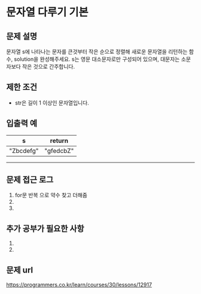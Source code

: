 
   
# 문자열 다루기 기본

## 문제 설명
문자열 s에 나타나는 문자를 큰것부터 작은 순으로 정렬해 새로운 문자열을 리턴하는 함수, solution을 완성해주세요.
s는 영문 대소문자로만 구성되어 있으며, 대문자는 소문자보다 작은 것으로 간주합니다.

## 제한 조건

- str은 길이 1 이상인 문자열입니다.

## 입출력 예

|s|return|
|----|----|
|"Zbcdefg"|"gfedcbZ"|
----

## 문제 접근 로그
1. for문 반복 으로 약수 찾고 더해줌
2. 
3. 

## 추가 공부가 필요한 사항
1.  
2. 

## 문제 url
https://programmers.co.kr/learn/courses/30/lessons/12917